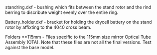 


standring.dxf   -  bushing which fits between the stand rotor and the rind berring to discribute weight evenly over the entire ring. 

Battery_holder.dxf  - bracket for holding the drycell battery on the stand rotor by affixting to the 4040 cross beam.

Folders
**115mm  - Files specific to the 115mm size mirror Optical Tube Assembly (OTA). Note that these files are not all the final versions.  Test against the base model. 

 